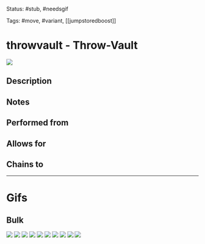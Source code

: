 Status: #stub, #needsgif 

Tags: #move, #variant, [[jumpstoredboost]]

# throwvault - Throw-Vault
<img src=https://raw.githubusercontent.com/LauraHannah44/Rain-World-Movement/main/Files/throwvault_header.gif>

## Description


## Notes


## Performed from


## Allows for


## Chains to


___
# Gifs
## Bulk
<img src=https://raw.githubusercontent.com/LauraHannah44/Rain-World-Movement/main/Files/throwvault_0.gif>

<img src=https://raw.githubusercontent.com/LauraHannah44/Rain-World-Movement/main/Files/throwvault_1.gif>

<img src=https://raw.githubusercontent.com/LauraHannah44/Rain-World-Movement/main/Files/throwvault_2.gif>

<img src=https://raw.githubusercontent.com/LauraHannah44/Rain-World-Movement/main/Files/throwvault_3.gif>

<img src=https://raw.githubusercontent.com/LauraHannah44/Rain-World-Movement/main/Files/throwvault_4.gif>

<img src=https://raw.githubusercontent.com/LauraHannah44/Rain-World-Movement/main/Files/throwvault_5.gif>

<img src=https://raw.githubusercontent.com/LauraHannah44/Rain-World-Movement/main/Files/throwvault_6.gif>

<img src=https://raw.githubusercontent.com/LauraHannah44/Rain-World-Movement/main/Files/throwvault_7.gif>

<img src=https://raw.githubusercontent.com/LauraHannah44/Rain-World-Movement/main/Files/throwvault_8.gif>

<img src=https://raw.githubusercontent.com/LauraHannah44/Rain-World-Movement/main/Files/throwvault_9.gif>
